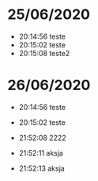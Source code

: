 
# 25/06/2020

- 20:14:56 teste
- 20:15:02 teste
- 20:15:08 teste2

# 26/06/2020

- 20:14:56 teste
- 20:15:02 teste

- 21:52:08 2222
- 21:52:11 aksja
- 21:52:13 aksja
